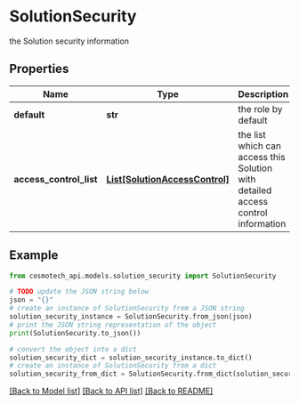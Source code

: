# SolutionSecurity

the Solution security information

## Properties

Name | Type | Description | Notes
------------ | ------------- | ------------- | -------------
**default** | **str** | the role by default | 
**access_control_list** | [**List[SolutionAccessControl]**](SolutionAccessControl.md) | the list which can access this Solution with detailed access control information | 

## Example

```python
from cosmotech_api.models.solution_security import SolutionSecurity

# TODO update the JSON string below
json = "{}"
# create an instance of SolutionSecurity from a JSON string
solution_security_instance = SolutionSecurity.from_json(json)
# print the JSON string representation of the object
print(SolutionSecurity.to_json())

# convert the object into a dict
solution_security_dict = solution_security_instance.to_dict()
# create an instance of SolutionSecurity from a dict
solution_security_from_dict = SolutionSecurity.from_dict(solution_security_dict)
```
[[Back to Model list]](../README.md#documentation-for-models) [[Back to API list]](../README.md#documentation-for-api-endpoints) [[Back to README]](../README.md)


